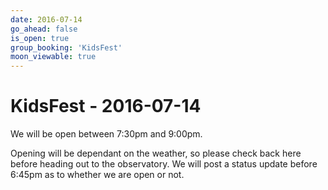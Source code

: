 ```yaml
---
date: 2016-07-14
go_ahead: false
is_open: true
group_booking: 'KidsFest'
moon_viewable: true
---
```

KidsFest - 2016-07-14
===================
We will be open between 7:30pm and 9:00pm.

Opening will be dependant on the weather, so please check back here before
heading out to the observatory. We will post a status update before 6:45pm
as to whether we are open or not.
